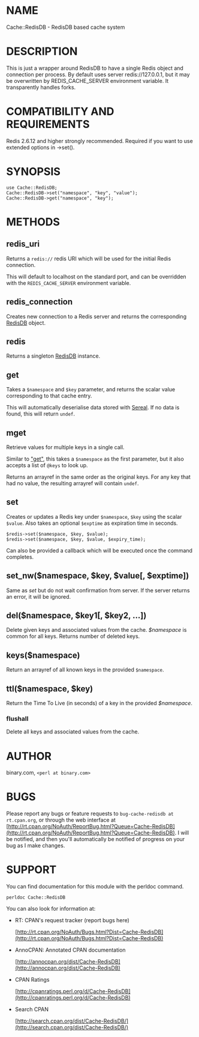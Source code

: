 # NAME

Cache::RedisDB - RedisDB based cache system

# DESCRIPTION

This is just a wrapper around RedisDB to have a single Redis object and connection per process. By default uses server redis://127.0.0.1, but it may be overwritten by REDIS\_CACHE\_SERVER environment variable. It transparently handles forks.

# COMPATIBILITY AND REQUIREMENTS

Redis 2.6.12 and higher strongly recommended.  Required if you want to use
extended options in ->set().

# SYNOPSIS

    use Cache::RedisDB;
    Cache::RedisDB->set("namespace", "key", "value");
    Cache::RedisDB->get("namespace", "key");

# METHODS

## redis\_uri

Returns a `redis://` redis URI which will be used for the initial Redis connection.

This will default to localhost on the standard port, and can be overridden with the
`REDIS_CACHE_SERVER` environment variable.

## redis\_connection

Creates new connection to a Redis server and returns the corresponding [RedisDB](https://metacpan.org/pod/RedisDB) object.

## redis

Returns a singleton [RedisDB](https://metacpan.org/pod/RedisDB) instance.

## get

Takes a `$namespace` and `$key` parameter, and returns the scalar value
corresponding to that cache entry.

This will automatically deserialise data stored with [Sereal](https://metacpan.org/pod/Sereal). If no data
is found, this will return `undef`.

## mget

Retrieve values for multiple keys in a single call.

Similar to ["get"](#get), this takes a `$namespace` as the first parameter,
but it also accepts a list of `@keys` to look up.

Returns an arrayref in the same order as the original keys. For any
key that had no value, the resulting arrayref will contain `undef`.

## set

Creates or updates a Redis key under `$namespace`, `$key` using the scalar `$value`.
Also takes an optional `$exptime` as expiration time in seconds.

    $redis->set($namespace, $key, $value);
    $redis->set($namespace, $key, $value, $expiry_time);

Can also be provided a callback which will be executed once the command completes.

## set\_nw($namespace, $key, $value\[, $exptime\])

Same as _set_ but do not wait confirmation from server. If the server returns
an error, it will be ignored.

## del($namespace, $key1\[, $key2, ...\])

Delete given keys and associated values from the cache. _$namespace_ is common for all keys.
Returns number of deleted keys.

## keys($namespace)

Return an arrayref of all known keys in the provided `$namespace`.

## ttl($namespace, $key)

Return the Time To Live (in seconds) of a key in the provided _$namespace_.

### flushall

Delete all keys and associated values from the cache.

# AUTHOR

binary.com, `<perl at binary.com>`

# BUGS

Please report any bugs or feature requests to `bug-cache-redisdb at rt.cpan.org`, or through
the web interface at [http://rt.cpan.org/NoAuth/ReportBug.html?Queue=Cache-RedisDB](http://rt.cpan.org/NoAuth/ReportBug.html?Queue=Cache-RedisDB).  I will be notified, and then you'll
automatically be notified of progress on your bug as I make changes.

# SUPPORT

You can find documentation for this module with the perldoc command.

    perldoc Cache::RedisDB

You can also look for information at:

- RT: CPAN's request tracker (report bugs here)

    [http://rt.cpan.org/NoAuth/Bugs.html?Dist=Cache-RedisDB](http://rt.cpan.org/NoAuth/Bugs.html?Dist=Cache-RedisDB)

- AnnoCPAN: Annotated CPAN documentation

    [http://annocpan.org/dist/Cache-RedisDB](http://annocpan.org/dist/Cache-RedisDB)

- CPAN Ratings

    [http://cpanratings.perl.org/d/Cache-RedisDB](http://cpanratings.perl.org/d/Cache-RedisDB)

- Search CPAN

    [http://search.cpan.org/dist/Cache-RedisDB/](http://search.cpan.org/dist/Cache-RedisDB/)
